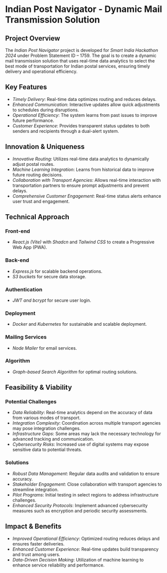 # Indian Post Navigator - Dynamic Mail Transmission Solution

## Project Overview
The *Indian Post Navigator* project is developed for *Smart India Hackathon 2024* under Problem Statement ID – 1759. The goal is to create a dynamic mail transmission solution that uses real-time data analytics to select the best mode of transportation for Indian postal services, ensuring timely delivery and operational efficiency.

## Key Features
- *Timely Delivery*: Real-time data optimizes routing and reduces delays.
- *Enhanced Communication*: Interactive updates allow quick adjustments to schedules during disruptions.
- *Operational Efficiency*: The system learns from past issues to improve future performance.
- *Customer Experience*: Provides transparent status updates to both senders and recipients through a dual-alert system.

## Innovation & Uniqueness
- *Innovative Routing*: Utilizes real-time data analytics to dynamically adjust postal routes.
- *Machine Learning Integration*: Learns from historical data to improve future routing decisions.
- *Collaboration with Transport Agencies*: Allows real-time interaction with transportation partners to ensure prompt adjustments and prevent delays.
- *Comprehensive Customer Engagement*: Real-time status alerts enhance user trust and engagement.

## Technical Approach
### Front-end
- *React.js (Vite)* with *Shadcn* and *Tailwind CSS* to create a Progressive Web App (PWA).

### Back-end
- *Express.js* for scalable backend operations.
- *S3 buckets* for secure data storage.

### Authentication
- *JWT and bcrypt* for secure user login.

### Deployment
- *Docker* and *Kubernetes* for sustainable and scalable deployment.

### Mailing Services
- *Node Mailer* for email services.

### Algorithm
- *Graph-based Search Algorithm* for optimal routing solutions.

## Feasibility & Viability
### Potential Challenges
- *Data Reliability*: Real-time analytics depend on the accuracy of data from various modes of transport.
- *Integration Complexity*: Coordination across multiple transport agencies may pose integration challenges.
- *Infrastructure Gaps*: Some areas may lack the necessary technology for advanced tracking and communication.
- *Cybersecurity Risks*: Increased use of digital systems may expose sensitive data to potential threats.

### Solutions
- *Robust Data Management*: Regular data audits and validation to ensure accuracy.
- *Stakeholder Engagement*: Close collaboration with transport agencies to streamline integration.
- *Pilot Programs*: Initial testing in select regions to address infrastructure challenges.
- *Enhanced Security Protocols*: Implement advanced cybersecurity measures such as encryption and periodic security assessments.

## Impact & Benefits
- *Improved Operational Efficiency*: Optimized routing reduces delays and ensures faster deliveries.
- *Enhanced Customer Experience*: Real-time updates build transparency and trust among users.
- *Data-Driven Decision Making*: Utilization of machine learning to enhance service reliability and performance.
